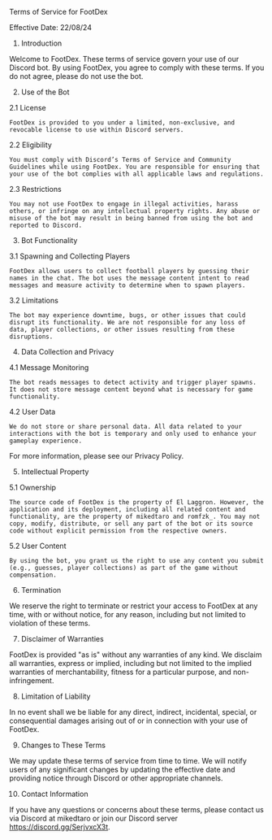 Terms of Service for FootDex

Effective Date: 22/08/24

1. Introduction

Welcome to FootDex. These terms of service govern your use of our Discord bot. By using FootDex, you agree to comply with these terms. If you do not agree, please do not use the bot.

2. Use of the Bot

2.1 License

    FootDex is provided to you under a limited, non-exclusive, and revocable license to use within Discord servers.

2.2 Eligibility

    You must comply with Discord’s Terms of Service and Community Guidelines while using FootDex. You are responsible for ensuring that your use of the bot complies with all applicable laws and regulations.

2.3 Restrictions

    You may not use FootDex to engage in illegal activities, harass others, or infringe on any intellectual property rights. Any abuse or misuse of the bot may result in being banned from using the bot and reported to Discord.

3. Bot Functionality

3.1 Spawning and Collecting Players

    FootDex allows users to collect football players by guessing their names in the chat. The bot uses the message content intent to read messages and measure activity to determine when to spawn players.

3.2 Limitations

    The bot may experience downtime, bugs, or other issues that could disrupt its functionality. We are not responsible for any loss of data, player collections, or other issues resulting from these disruptions.

4. Data Collection and Privacy

4.1 Message Monitoring

    The bot reads messages to detect activity and trigger player spawns. It does not store message content beyond what is necessary for game functionality.

4.2 User Data

    We do not store or share personal data. All data related to your interactions with the bot is temporary and only used to enhance your gameplay experience.

For more information, please see our Privacy Policy.

5. Intellectual Property

5.1 Ownership

    The source code of FootDex is the property of El Laggron. However, the application and its deployment, including all related content and functionality, are the property of mikedtaro and romfzk_. You may not copy, modify, distribute, or sell any part of the bot or its source code without explicit permission from the respective owners.
    
5.2 User Content

    By using the bot, you grant us the right to use any content you submit (e.g., guesses, player collections) as part of the game without compensation.

6. Termination

We reserve the right to terminate or restrict your access to FootDex at any time, with or without notice, for any reason, including but not limited to violation of these terms.

7. Disclaimer of Warranties

FootDex is provided "as is" without any warranties of any kind. We disclaim all warranties, express or implied, including but not limited to the implied warranties of merchantability, fitness for a particular purpose, and non-infringement.

8. Limitation of Liability

In no event shall we be liable for any direct, indirect, incidental, special, or consequential damages arising out of or in connection with your use of FootDex.

9. Changes to These Terms

We may update these terms of service from time to time. We will notify users of any significant changes by updating the effective date and providing notice through Discord or other appropriate channels.

10. Contact Information

If you have any questions or concerns about these terms, please contact us via Discord at mikedtaro or join our Discord server https://discord.gg/SerjvxcX3t.
